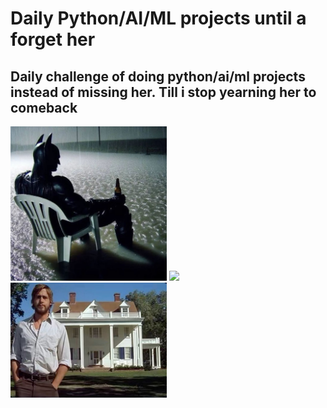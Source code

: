 # Daily Python/AI/ML projects until a forget her

## Daily challenge of doing python/ai/ml projects instead of missing her. Till i stop yearning her to comeback

<p>
  <img src="batman.jpg" width="250">
  <img src="monkey.jpg" width="250">
  <img src="thenotebook.jpg" width="250">
</p>